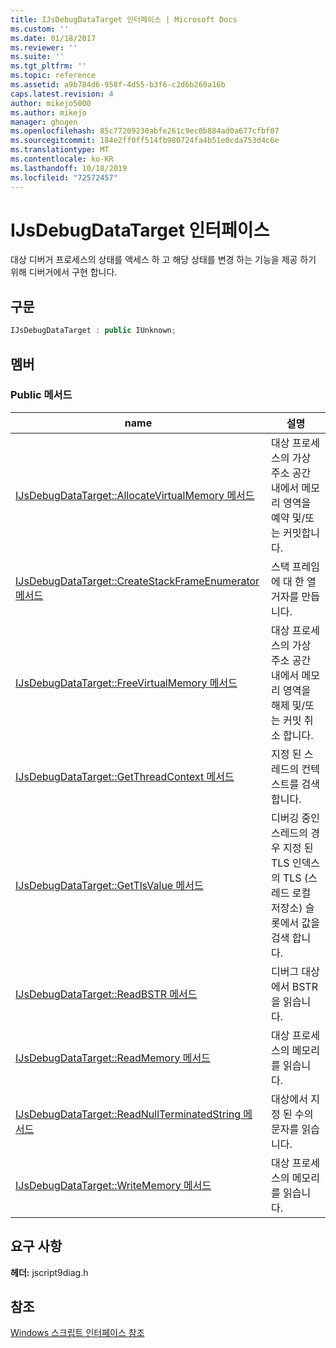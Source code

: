 ```yaml
---
title: IJsDebugDataTarget 인터페이스 | Microsoft Docs
ms.custom: ''
ms.date: 01/18/2017
ms.reviewer: ''
ms.suite: ''
ms.tgt_pltfrm: ''
ms.topic: reference
ms.assetid: a9b784d6-958f-4d55-b3f6-c2d6b260a16b
caps.latest.revision: 4
author: mikejo5000
ms.author: mikejo
manager: ghogen
ms.openlocfilehash: 85c77209230abfe261c9ec0b884ad0a677cfbf07
ms.sourcegitcommit: 184e2ff0ff514fb980724fa4b51e0cda753d4c6e
ms.translationtype: MT
ms.contentlocale: ko-KR
ms.lasthandoff: 10/18/2019
ms.locfileid: "72572457"
---
```

# <a name="ijsdebugdatatarget-interface"></a>IJsDebugDataTarget 인터페이스
대상 디버거 프로세스의 상태를 액세스 하 고 해당 상태를 변경 하는 기능을 제공 하기 위해 디버거에서 구현 합니다.  
  
## <a name="syntax"></a>구문  
  
```cpp
IJsDebugDataTarget : public IUnknown;  
```  
  
## <a name="members"></a>멤버  
  
### <a name="public-methods"></a>Public 메서드  
  
|name|설명|  
|----------|-----------------|  
|[IJsDebugDataTarget::AllocateVirtualMemory 메서드](../../winscript/reference/ijsdebugdatatarget-allocatevirtualmemory-method.md)|대상 프로세스의 가상 주소 공간 내에서 메모리 영역을 예약 및/또는 커밋합니다.|  
|[IJsDebugDataTarget::CreateStackFrameEnumerator 메서드](../../winscript/reference/ijsdebugdatatarget-createstackframeenumerator-method.md)|스택 프레임에 대 한 열거자를 만듭니다.|  
|[IJsDebugDataTarget::FreeVirtualMemory 메서드](../../winscript/reference/ijsdebugdatatarget-freevirtualmemory-method.md)|대상 프로세스의 가상 주소 공간 내에서 메모리 영역을 해제 및/또는 커밋 취소 합니다.|  
|[IJsDebugDataTarget::GetThreadContext 메서드](../../winscript/reference/ijsdebugdatatarget-getthreadcontext-method.md)|지정 된 스레드의 컨텍스트를 검색 합니다.|  
|[IJsDebugDataTarget::GetTlsValue 메서드](../../winscript/reference/ijsdebugdatatarget-gettlsvalue-method.md)|디버깅 중인 스레드의 경우 지정 된 TLS 인덱스의 TLS (스레드 로컬 저장소) 슬롯에서 값을 검색 합니다.|  
|[IJsDebugDataTarget::ReadBSTR 메서드](../../winscript/reference/ijsdebugdatatarget-readbstr-method.md)|디버그 대상에서 BSTR을 읽습니다.|  
|[IJsDebugDataTarget::ReadMemory 메서드](../../winscript/reference/ijsdebugdatatarget-readmemory-method.md)|대상 프로세스의 메모리를 읽습니다.|  
|[IJsDebugDataTarget::ReadNullTerminatedString 메서드](../../winscript/reference/ijsdebugdatatarget-readnullterminatedstring-method.md)|대상에서 지정 된 수의 문자를 읽습니다.|  
|[IJsDebugDataTarget::WriteMemory 메서드](../../winscript/reference/ijsdebugdatatarget-writememory-method.md)|대상 프로세스의 메모리를 읽습니다.|  
  
## <a name="requirements"></a>요구 사항  
 **헤더:** jscript9diag.h  
  
## <a name="see-also"></a>참조  
 [Windows 스크립트 인터페이스 참조](../../winscript/reference/windows-script-interfaces-reference.md)